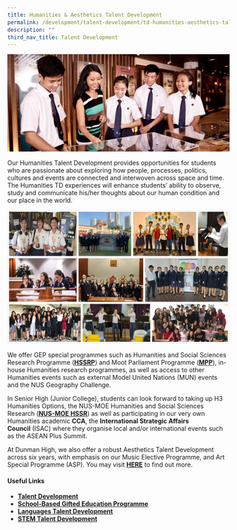```yaml
---
title: Humanities & Aesthetics Talent Development
permalink: /development/talent-development/td-humanities-aesthetics-talent-development/
description: ""
third_nav_title: Talent Development
---
```

![](/images/Homepage/Talent-Development-Programme-Humanities.png)

Our Humanities Talent Development provides opportunities for students who are passionate about exploring how people, processes, politics, cultures and events are connected and interwoven across space and time. The Humanities TD experiences will enhance students’ ability to observe, study and communicate his/her thoughts about our human condition and our place in the world.

![](/images/tdHumanitiesAesthetics.jpg)


We offer GEP special programmes such as Humanities and Social Sciences Research Programme (**[HSSRP](https://www.moe.gov.sg/education/programmes/gifted-education-programme/special-programmes/humanities-and-social-sciences-research-programme)**) and Moot Parliament Programme (**[MPP](https://www.moe.gov.sg/education/programmes/gifted-education-programme/special-programmes/moot-parliament-programme)**), in-house Humanities research programmes, as well as access to other Humanities events such as external Model United Nations (MUN) events and the NUS Geography Challenge.
    
In Senior High (Junior College), students can look forward to taking up H3 Humanities Options, the NUS-MOE Humanities and Social Sciences Research (**[NUS-MOE HSSR](https://www.moe.gov.sg/education/programmes/gifted-education-programme/nus-moe-humanities-and-social-sciences-research-(hssr))**) as well as participating in our very own Humanities academic **CCA**, the **International Strategic Affairs Council** (ISAC) where they organise local and/or international events such as the ASEAN Plus Summit.
    
 At Dunman High, we also offer a robust Aesthetics Talent Development across six years, with emphasis on our Music Elective Programme, and Art Special Programme (ASP). You may visit **[HERE](/academic/aesthetics-programme/)** to find out more.
    
#### **Useful Links**
    
   *   [**Talent Development**](/development/talent-development)
   *   **[School-Based Gifted Education Programme](/development/talent-development/td-sbge-programme/)**
   *   **[Languages Talent Development](/development/talent-development/td-languages/)** 
   *   **[STEM Talent Development](/development/talent-development/td-stem/)**